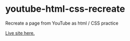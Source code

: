 # youtube-html-css-recreate
Recreate a page from YouTube as html / CSS practice

[Live site here.](https://scottjodoin.github.io/youtube-html-css-recreate/)
